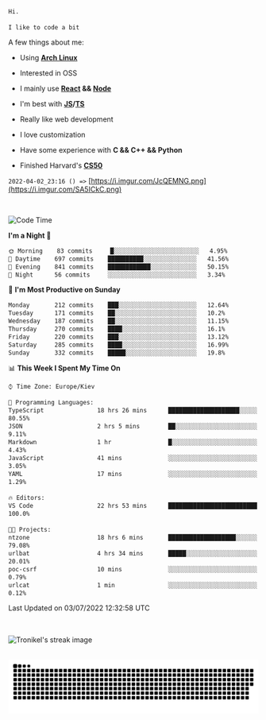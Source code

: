 ```
Hi.

I like to code a bit
```

A few things about me:

-   Using **[Arch Linux](https://archlinux.org/)**

-   Interested in OSS

-   I mainly use **[React](https://reactjs.org/) && [Node](https://nodejs.org/en/)**

-   I'm best with **[JS](https://www.javascript.com/)/[TS](https://www.typescriptlang.org/)**

-   Really like web development

-   I love customization

-   Have some experience with **C && C++ && Python**

-   Finished Harvard's **[CS50](https://cs50.harvard.edu)**

`2022-04-02_23:16 () =>` [https://i.imgur.com/JcQEMNG.png](https://i.imgur.com/SA5ICkC.png)

<br>

<!--START_SECTION:waka-->
![Code Time](http://img.shields.io/badge/Code%20Time-748%20hrs%206%20mins-blue)

**I'm a Night 🦉** 

```text
🌞 Morning    83 commits     █░░░░░░░░░░░░░░░░░░░░░░░░   4.95% 
🌆 Daytime    697 commits    ██████████░░░░░░░░░░░░░░░   41.56% 
🌃 Evening    841 commits    ████████████░░░░░░░░░░░░░   50.15% 
🌙 Night      56 commits     ░░░░░░░░░░░░░░░░░░░░░░░░░   3.34%

```
📅 **I'm Most Productive on Sunday** 

```text
Monday       212 commits    ███░░░░░░░░░░░░░░░░░░░░░░   12.64% 
Tuesday      171 commits    ██░░░░░░░░░░░░░░░░░░░░░░░   10.2% 
Wednesday    187 commits    ██░░░░░░░░░░░░░░░░░░░░░░░   11.15% 
Thursday     270 commits    ████░░░░░░░░░░░░░░░░░░░░░   16.1% 
Friday       220 commits    ███░░░░░░░░░░░░░░░░░░░░░░   13.12% 
Saturday     285 commits    ████░░░░░░░░░░░░░░░░░░░░░   16.99% 
Sunday       332 commits    █████░░░░░░░░░░░░░░░░░░░░   19.8%

```


📊 **This Week I Spent My Time On** 

```text
⌚︎ Time Zone: Europe/Kiev

💬 Programming Languages: 
TypeScript               18 hrs 26 mins      ████████████████████░░░░░   80.55% 
JSON                     2 hrs 5 mins        ██░░░░░░░░░░░░░░░░░░░░░░░   9.11% 
Markdown                 1 hr                █░░░░░░░░░░░░░░░░░░░░░░░░   4.43% 
JavaScript               41 mins             ░░░░░░░░░░░░░░░░░░░░░░░░░   3.05% 
YAML                     17 mins             ░░░░░░░░░░░░░░░░░░░░░░░░░   1.29%

🔥 Editors: 
VS Code                  22 hrs 53 mins      █████████████████████████   100.0%

🐱‍💻 Projects: 
ntzone                   18 hrs 6 mins       ███████████████████░░░░░░   79.08% 
urlbat                   4 hrs 34 mins       █████░░░░░░░░░░░░░░░░░░░░   20.01% 
poc-csrf                 10 mins             ░░░░░░░░░░░░░░░░░░░░░░░░░   0.79% 
urlcat                   1 min               ░░░░░░░░░░░░░░░░░░░░░░░░░   0.12%

```


 Last Updated on 03/07/2022 12:32:58 UTC
<!--END_SECTION:waka-->

<br>

<p><img align="center" src="https://github-readme-streak-stats.herokuapp.com/?user=Tronikelis&theme=dark" alt="Tronikel's streak image" /></p>

<br>

<img title="" src="https://raw.githubusercontent.com/Tronikelis/Tronikelis/output/github-contribution-grid-snake.svg" alt="very cool snake thingey" data-align="left">
